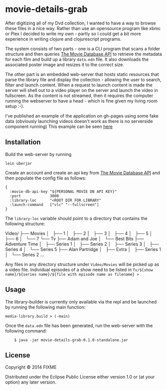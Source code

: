 # movie-details-grab

After digitizing all of my Dvd collection, I wanted to have a way to browse these files in a nice way. Rather than use an opensource program like xbmc or Plex I decided to write my own - partly so I could get a bit more experience in writing clojure and clojurescript programs.

The system consists of two parts - one is a CLI program that scans a folder structure and then queries [The Movie Database API](http://docs.themoviedb.apiary.io/) to retrieve the metadata for each film and build up a library `data.edn` file. It also downloads the associated poster image and resizes it to the correct size.

The other part is an embedded web-server that hosts static resources that parse the library file and display the collection - allowing the user to search, filter and launch content. When a request to launch content is made the server will shell out to a video player on the server and launch the video in fullscreen. As the content is not streamed, then it requires the computer running the webserver to have a head - which is fine given my living room setup :-).

I've published an example of the application on gh-pages using some fake data (obviously launching videos doesn't work as there is no serverside component running)
This example can be seen [here](http://optimisticpanda.co.uk/media-library/)

## Installation

Build the web-server by running 

```
lein uberjar
```
Create an account and create an api key from [The Movie Database API](https://www.themoviedb.org/login) and then populate the config file as follows:

```
{
  :movie-db-api-key "${PERSONAL MOVIE DB API KEY}"
  :port             3000
  :library-loc      "<ROOT DIR FOR LIBRARY"
  :launch-command   ["vlc" "--fullscreen"]
}
```

The `library-loc` variable should point to a directory that contains the following structure: 

Video/
├── Movies
│   ├── 1
│   ├── 2
│   ├── 3
│   ├── 4
│   ├── 5
│   ├── 6
│   └── 7
└── Tv
    ├── Adam and Joe
    │   └── Best Bits
    ├── Adventure Time
    │   ├── Series 1
    │   ├── Series 2
    │   ├── Series 3
    │   ├── Series 4
    │   └── Series 5
    ├── Alan Partridge
    │   ├── Extra
    │   ├── Series 1
    │   └── Series 2
...

Any files in any directory structure under `Video/Movies` will be picked up as a video file.
Individual episodes of a show need to be listed in `Tv/${show name}/${series name}/${file with episode name as filename} >` 

## Usage

The library-builder is currently only available via the repl and be launched by running the following main function:

```	
media-library.build > (-main)  
```

Once the `data.edn` file has been generated, run the web-server with the following command:
```
    $ java -jar movie-details-grab-0.1.0-standalone.jar 
```

## License

Copyright © 2014 FIXME

Distributed under the Eclipse Public License either version 1.0 or (at
your option) any later version.

